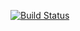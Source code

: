[![Build Status](https://travis-ci.org/alonanko/cs110_lab5.svg?branch=master)](https://travis-ci.org/alonanko/cs110_lab5)
